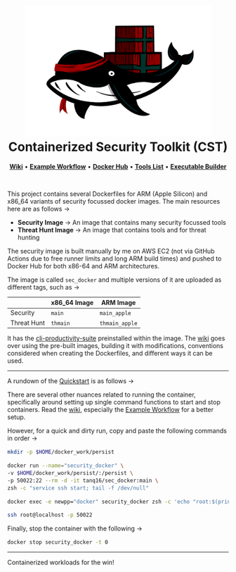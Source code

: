 <h1 align="center">
  <br>
  <img src=".github/assets/CTS-Logo.png" alt="DISecT" width="425"></a>
  <br>Containerized Security Toolkit (CST)<br>
</h1>

<p align="center">
    <a href="https://github.com/Tanq16/containerized-security-toolkit/wiki"><b>Wiki</b></a>  &bull;  
    <a href="https://github.com/Tanq16/containerized-security-toolkit/wiki/2.-Example-Workflow"><b>Example Workflow</b></a>  &bull;  
    <a href="https://hub.docker.com/r/tanq16/sec_docker"><b>Docker Hub</b></a>  &bull;  
    <a href="https://github.com/Tanq16/containerized-security-toolkit/wiki/5.-Tools-List"><b>Tools List</b></a>  &bull;  
    <a href="https://github.com/tanq16/dockers_tool_builder"><b>Executable Builder</b></a>
</p>

<br>

This project contains several Dockerfiles for ARM (Apple Silicon) and x86_64 variants of security focussed docker images. The main resources here are as follows &rarr;

- **Security Image** &rarr; An image that contains many security focussed tools
- **Threat Hunt Image** &rarr; An image that contains tools and for threat hunting

The security image is built manually by me on AWS EC2 (not via GitHub Actions due to free runner limits and long ARM build times) and pushed to Docker Hub for both x86-64 and ARM architectures.

The image is called `sec_docker` and multiple versions of it are uploaded as different tags, such as &rarr;

| | x86\_64 Image | ARM Image |
| --- | --- | --- |
| Security | `main` | `main_apple` |
| Threat Hunt | `thmain` | `thmain_apple` |

It has the [cli-productivity-suite](https://github.com/tanq16/cli-productivity-suite) preinstalled within the image. The [wiki](https://github.com/Tanq16/containerized-security-toolkit/wiki) goes over using the pre-built images, building it with modifications, conventions considered when creating the Dockerfiles, and different ways it can be used.

---

A rundown of the [Quickstart](https://github.com/Tanq16/containerized-security-toolkit/wiki/1.-Quickstart) is as follows &rarr; 

There are several other nuances related to running the container, specifically around setting up single command functions to start and stop containers. Read the [wiki](https://github.com/Tanq16/containerized-security-toolkit/wiki), especially the [Example Workflow](https://github.com/Tanq16/containerized-security-toolkit/wiki/2.-Example-Workflow) for a better setup.

However, for a quick and dirty run, copy and paste the following commands in order &rarr;

```bash
mkdir -p $HOME/docker_work/persist
```

```bash
docker run --name="security_docker" \
-v $HOME/docker_work/persist/:/persist \
-p 50022:22 --rm -d -it tanq16/sec_docker:main \
zsh -c "service ssh start; tail -f /dev/null"
```

```bash
docker exec -e newpp="docker" security_docker zsh -c 'echo "root:$(printenv newpp)" | chpasswd'
```

```bash
ssh root@localhost -p 50022
```

Finally, stop the container with the following &rarr;

```bash
docker stop security_docker -t 0
```

---

Containerized workloads for the win!

